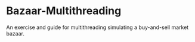 # Bazaar-Multithreading
An exercise and guide for multithreading simulating a buy-and-sell market bazaar.
